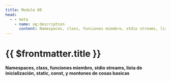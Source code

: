 ```yaml
---
title: Module 00
head:
  - - meta
    - name: og:description
      content: Namespaces, class, funciones miembro, stdio streams, lista de inicialización, static, const, y montones de cosas basicas
---
```

<script setup lang="ts">
import Woaos from '@theme/components/categoria.vue';
import { module00, ejercicios, clase, clases } from './module00.ts';

</script>


# {{ $frontmatter.title }}


**Namespaces, class, funciones miembro, stdio streams, lista de inicialización, static, const, y montones de
cosas basicas**

<Woaos :links="module00" />
<Woaos :links="clase" />
<Woaos :links="clases" />
<Woaos :links="ejercicios" />